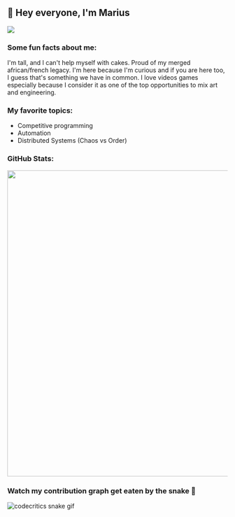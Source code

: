 ## 👋 Hey everyone, I'm Marius

![](https://github.com/Codecritics/Codecritics/blob/main/Images/Codecritics_board.png?raw=true)

### Some fun facts about me:
I'm tall, and I can't help myself with cakes.
Proud of my merged african/french legacy. 
I'm here because I'm curious and if you are here too, I guess that's something we have in common.
I love videos games especially because I consider it as one of the top opportunities to mix art and engineering.

### My favorite topics:
- Competitive programming
- Automation
- Distributed Systems (Chaos vs Order)

### GitHub Stats:

<img src="https://github-readme-streak-stats.herokuapp.com?user=Codecritics&theme=tokyonight" width="700">

### Watch my contribution graph get eaten by the snake 🐍

<!-- platane/snk works, it just puts it on a new branch -->
![codecritics snake gif](https://github.com/Codecritics/Codecritics/blob/output/github-contribution-grid-snake.svg)